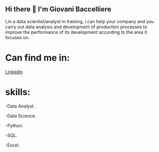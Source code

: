 ## Hi there 👋 I'm Giovani Baccelliere

<!--
**Gio10969/Gio10969** is a ✨ _special_ ✨ repository because its `README.md` (this file) appears on your GitHub profile.-->

I,m a data scientist/analyst in training, i can help your company and you carry out data analysis and development of production processes to improve the performance of its development according to the area it focuses on.

# Can find me in:
[Linkedin](https://www.linkedin.com/in/gio10969/)

# skills:
-Data Analyst.

-Data Science.

-Python.

-SQL.

-Excel.
